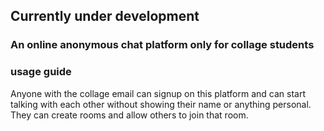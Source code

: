 ## Currently under development 

### An online anonymous chat platform only for collage students 

### usage guide 
Anyone with the collage email can signup on this platform and can start talking with each other without showing their name or anything personal.
They can create rooms and allow others to join that room.

